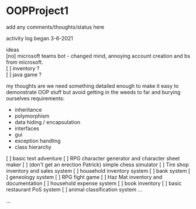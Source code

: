 # OOPProject1

add any comments/thoughts/status here  

activity log began 3-6-2021

ideas  
[no] microsoft teams bot - changed mind, annoying account creation and bs from microsoft.  
[ ] inventory ?  
[ ] java game ?

my thoughts are we need something detailed enough to make it easy to demonstrate OOP stuff but avoid 
getting in the weeds to far and burying ourselves
  requirements:
  - inheritance
  - polymorphism
  - data hiding / encapsulation
  - interfaces
  - gui
  - exception handling
  - class hierarchy


[ ] basic text adventure
[ ] RPG character generator and character sheet maker
[ ] (don't get an erection Patrick) simple chess simulator
[ ] Tire shop inventory and sales system
[ ] household inventory system
[ ] bank system
[ ] geneology system
[ ] RPG fight game
[ ] Haz Mat inventory and documentation
[ ] household expense system
[ ] book inventory
[ ] basic restaurant PoS system
[ ] animal classification system
...


...
